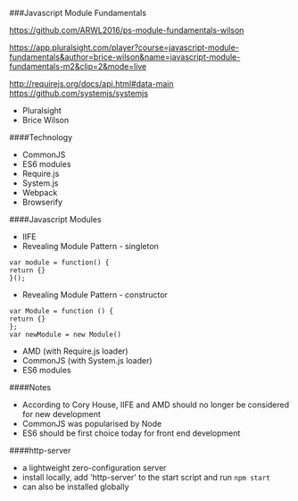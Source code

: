 ###Javascript Module Fundamentals 

https://github.com/ARWL2016/ps-module-fundamentals-wilson  

https://app.pluralsight.com/player?course=javascript-module-fundamentals&author=brice-wilson&name=javascript-module-fundamentals-m2&clip=2&mode=live 

http://requirejs.org/docs/api.html#data-main 
https://github.com/systemjs/systemjs 

- Pluralsight  
- Brice Wilson   
 
####Technology  
- CommonJS 
- ES6 modules  
- Require.js  
- System.js  
- Webpack  
- Browserify  


####Javascript Modules
- IIFE  
- Revealing Module Pattern - singleton  

`var module = function() {`  
`return {}`   
`}();`  

- Revealing Module Pattern - constructor 

`var Module = function () {`  
`return {}`  
`};`  
`var newModule = new Module()`  

- AMD (with Require.js loader)  
- CommonJS (with System.js loader)  
- ES6 modules  

####Notes  
- According to Cory House, IIFE and AMD should no longer be considered for new development
- CommonJS was popularised by Node  
- ES6 should be first choice today for front end development  


####http-server 
- a lightweight zero-configuration server  
- install locally, add 'http-server' to the start script and run `npm start` 
- can also be installed globally 